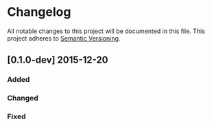 # Changelog

All notable changes to this project will be documented in this file.
This project adheres to [Semantic Versioning](http://semver.org).

## [0.1.0-dev] 2015-12-20

### Added

### Changed

### Fixed
